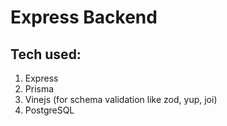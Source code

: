 # Express Backend

## Tech used:
1. Express
2. Prisma
3. Vinejs (for schema validation like zod, yup, joi)
4. PostgreSQL

